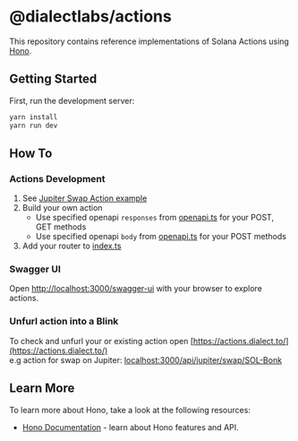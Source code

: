 # @dialectlabs/actions

This repository contains reference implementations of Solana Actions using [Hono](https://hono.dev/).

## Getting Started

First, run the development server:
```bash
yarn install
yarn run dev
```

## How To

### Actions Development

1. See [Jupiter Swap Action example](src/jupiter-swap/route.ts)
2. Build your own action 
   * Use specified openapi `responses` from [openapi.ts](src/openapi.ts) for your POST, GET methods
   * Use specified openapi `body` from [openapi.ts](src/openapi.ts) for your POST methods
3. Add your router to [index.ts](src/index.ts)

### Swagger UI
Open [http://localhost:3000/swagger-ui](http://localhost:3000/swagger-ui) with your browser to explore actions.

### Unfurl action into a Blink
To check and unfurl your or existing action open 
[https://actions.dialect.to/](https://actions.dialect.to/)  
e.g action for swap on Jupiter: <localhost:3000/api/jupiter/swap/SOL-Bonk>

## Learn More
To learn more about Hono, take a look at the following resources:

- [Hono Documentation](https://hono.dev/docs/) - learn about Hono features and API.
